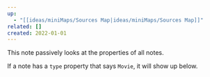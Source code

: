 ```yaml
---
up:
  - "[[ideas/miniMaps/Sources Map|ideas/miniMaps/Sources Map]]"
related: []
created: 2022-01-01
---
```

This note passively looks at the properties of all notes.

If a note has a `type` property that says `Movie`, it will show up below.
